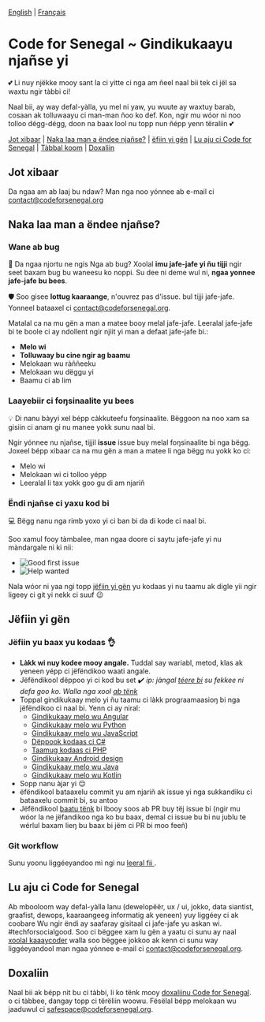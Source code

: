 [English](../CONTRIBUTING.md) | [Français](../fr/CONTRIBUTING.md)

# Code for Senegal ~ Gindikukaayu njañse yi

:two_hearts: Li nuy njëkke mooy sant la ci yitte ci nga am ñeel naal bii tek ci jël sa waxtu ngir tàbbi ci!

Naal bii, ay way defal-yàlla, yu mel ni yaw, yu wuute ay waxtuy barab, cosaan ak tolluwaayu ci man-man ñoo ko def.
Kon, ngir mu wóor ni noo tolloo dégg-dégg, doon na baax lool nu topp nun ñépp yenn tëraliin :two_hearts:

[Jot xibaar](#feedback) | [ Naka laa man a ëndee njañse?](#how-can-i-contribute) | [ëfiin yi gën](#best-practices) | [Lu aju ci Code for Senegal](#about-code4ro) | [Tàbbal koom](#financial-contributions) | [Doxaliin](#code-of-conduct)

## Jot xibaar

Da ngaa am ab laaj bu ndaw? Man nga noo yónnee ab e-mail ci contact@codeforsenegal.org

## Naka laa man a ëndee njañse?

### Wane ab bug

:bug: Da ngaa njortu ne ngis Nga ab bug? Xoolal **imu jafe-jafe yi ñu tijji** ngir seet baxam bug bu waneesu ko noppi. Su dee ni deme wul ni, **ngaa yonnee jafe-jafe bu bees**.

:shield: Soo gisee **lottug kaaraange**, n'ouvrez pas d'issue. bul tijji jafe-jafe. Yonneel bataaxel ci contact@codeforsenegal.org.

Matalal ca na mu gën a man a matee booy melal jafe-jafe. Leeralal jafe-jafe bi te boole ci ay ndollent ngir njiit yi man a defaat jafe-jafe bi.:

* **Melo wi**
* **Tolluwaay bu cine ngir ag baamu**
* Melokaan wu ràññeeku
* Melokaan wu dëggu yi
* Baamu ci ab lim

### Laayebiir ci foŋsinaalite yu bees

:bulb: Di nanu bàyyi xel bépp càkkuteefu foŋsinaalite. Bëggoon na noo xam sa gisiin ci anam gi nu manee yokk sunu naal bi.

Ngir yónnee nu njañse, tijjil **issue** issue buy melal foŋsinaalite bi nga bëgg. Joxeel bépp xibaar ca na mu gën a man a matee li nga bëgg nu yokk ko ci:

* Melo wi
* Melokaan wi ci tolloo yépp
* Leeralal li tax yokk goo gu di am njariñ

### Ëndi njañse ci yaxu kod bi

:computer: Bëgg nanu nga rimb yoxo yi ci ban bi da di kode ci naal bi.

Soo xamul fooy tàmbalee, man ngaa doore ci saytu jafe-jafe yi nu màndargale ni ki nii:
* ![Good first issue](https://img.shields.io/badge/Good_first_issue-7057ff)
* ![Help wanted](https://img.shields.io/badge/Help_wanted-008672)

Nala wóor ni yaa ngi topp [jëfiin yi gën](#best-practices) yu kodaas yi nu taamu ak digle yii ngir ligeey ci git yi nekk ci suuf :wink:

## Jëfiin yi gën

### Jëfiin yu baax yu kodaas :ok_hand:

* **Làkk wi nuy kodee mooy angale.** Tuddal say wariabl, metod, klas ak yeneen yépp ci jëfëndikoo waati angale.
* Jëfëndikool dëppoo yi ci kod bu set :heavy_check_mark: *ip: jàngal [téere bi](https://www.goodreads.com/book/show/3735293-clean-code) su fekkee ni defa goo ko. Walla nga xool  [ab tënk](https://gist.github.com/wojteklu/73c6914cc446146b8b533c0988cf8d29)*
* Toppal gindikukaay melo yi ñu taamu ci làkk prograamaasioŋ bi nga jëfëndikoo ci naal bi. Yenn ci ay niral:
    * [Gindikukaay melo wu Angular](https://angular.io/guide/styleguide) 
    * [Gindikukaay melo wu Python](https://www.python.org/dev/peps/pep-0008/)
    * [Gindikukaay melo wu JavaScript](https://github.com/standard/standard) 
    * [Dëppook kodaas ci C#](https://docs.microsoft.com/en-us/dotnet/csharp/programming-guide/inside-a-program/coding-conventions) 
    * [Taamug kodaas ci PHP](https://php7.org/guidelines/psr-1.html)
    * [Gindikukaay Android design](https://developer.android.com/design/) 
    * [Gindikukaay melo wu Java](https://source.android.com/setup/contribute/code-style)
    * [Gindikukaay melo wu Kotlin](https://developer.android.com/kotlin/style-guide)
* Sopp nanu àjar yi :relieved:
* ëfëndikool bataaxelu commit yu am njariñ ak issue yi nga  sukkandiku ci bataaxelu commit bi, su antoo
* Jëfëndikool [baatu tënk](https://help.github.com/en/github/managing-your-work-on-github/closing-issues-using-keywords) bi lbooy soos ab PR  buy tëj issue bi (ngir mu wóor la ne jëfandikoo nga ko bu baax, demal ci issue bu bi nu jublu te wérlul baxam lieŋ bu baax bi jëm ci PR bi moo feeñ)

### Git workflow

Sunu yoonu liggéeyandoo mi ngi nu [leeral fii ](WORKFLOW.md).

## Lu aju ci Code for Senegal

Ab mbooloom way defal-yàlla lanu (dewelopëër, ux / ui, jokko, data siantist, graafist, dewops, kaaraangeeg informatig ak yeneen) yuy liggéey ci ak coobare Wu ngir ëndi ay saafaray gisitaal ci jafe-jafe yu askan wi. #techforsocialgood. Soo ci bëggee xam lu gën a yaatu ci sunu ay naal [xoolal kaaaycoder](https://github.com/Code-for-Senegal/kaaycoder) walla soo bëggee jokkoo ak kenn ci sunu way liggéeyandool man ngaa yónnee e-mail ci contact@codeforsenegal.org.

## Doxaliin

Naal bii ak bépp nit bu ci tàbbi, li ko tënk mooy [doxaliinu Code for Senegal](CODE_OF_CONDUCT.md). o ci tàbbee, dangay topp ci tërëliin woowu. Fësëlal bépp melokaan wu jaaduwul ci safespace@codeforsenegal.org.
